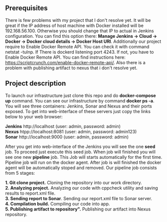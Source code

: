 ## Prerequisites
There is few problems with my project that I don't resolve yet. It will be great if the IP address of host machine with Docker installed will be 192.168.56.100. Otherwise you should change that IP to actual in Jenkins configuration. You can find this option there: **Manage Jenkins -> Cloud -> Docker -> Docker cloud details -> Docker Host URI**.
Additionally our project require to Enable Docker Remote API. You can check it with command netstat -tulnp. If There
is dockerd listening port 4243. If not, you have to Enable Docker Remote API. You can find instructions here: https://scriptcrunch.com/enable-docker-remote-api/. Also there is a problem with publishing artifact to nexus that i don't resolve yet.

## Project description
To launch our infrastructure just clone this repo and do **docker-compose up** command. You can see our infrastructure by command **docker ps -a**. You will see three containers: Jenkins, Sonar and Nexus and their ports exposed. To get into web-interface of these servers just copy the links below to your web browser:

**Jenkins** 		http://localhost	(user: admin, password: admin)  
**Nexus**		htpp://localhost:8081	(user: admin, password: admin123)  
**Sonar** 		http://localhost:9000	(user: admin, password: admin)

After you get into web-interface of the Jenkins you will see the one **seed** job. To proceed just execute this seed job. When job will finished you will see one new **pipeline** job. This Job will starts automatically for the first time. Pipeline job will run on the docker agent. After job is will finished the docker agent will be automatically stoped and removed.
Our pipeline job consists from 5 stages:

**1. Git clone project.** Cloning the repository into our work directory.  
**2. Analyzing project.** Analyzing our code with cppcheck utility and saving results to report.xml file.  
**3. Sending report to Sonar**. Sending our report.xml file to Sonar server.  
**4. Compilation build.** Compiling our code into app.  
**5. Publishing artifact to repository".** Publishing our artifact into Nexus repository.  

